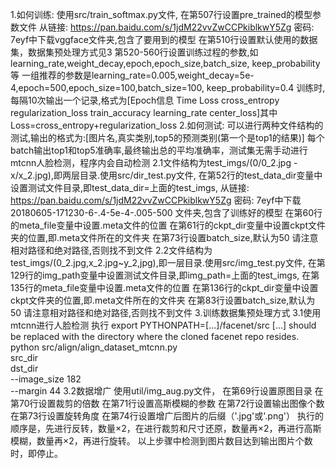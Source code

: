 1.如何训练:
使用src/train_softmax.py文件,
在第507行设置pre_trained的模型参数文件
从链接: https://pan.baidu.com/s/1jdM22vvZwCCPkiblkwY5Zg 密码: 7eyf中下载vggface文件夹,包含了要用到的模型
在第510行设置默认使用的数据集，数据集预处理方式见3
第520-560行设置训练过程的参数,如learning_rate,weight_decay,epoch,epoch_size,batch_size,
keep_probability等
一组推荐的参数是learning_rate=0.005,weight_decay=5e-4,epoch=500,epoch_size=100,batch_size=100,
keep_probability=0.4
训练时,每隔10次输出一个记录,格式为[Epoch信息 Time Loss cross_entropy regularization_loss
train_accuracy learning_rate center_loss]其中Loss=cross_entropy+regularization_loss
2.如何测试:
可以进行两种文件结构的测试,输出的格式为:[图片名,真实类别,top5的预测类别(第一个是top1的结果)]
每个batch输出top1和top5准确率,最终输出总的平均准确率，测试集无需手动进行mtcnn人脸检测，程序内会自动检测
2.1文件结构为test_imgs/(0/0_2.jpg - x/x_2.jpg),即两层目录.使用src/dir_test.py文件,
在第52行的test_data_dir变量中设置测试文件目录,即test_data_dir=上面的test_imgs,
从链接: https://pan.baidu.com/s/1jdM22vvZwCCPkiblkwY5Zg 密码: 7eyf中下载20180605-171230-6-.4-5e-4-.005-500
文件夹,包含了训练好的模型
在第60行的meta_file变量中设置.meta文件的位置
在第61行的ckpt_dir变量中设置ckpt文件夹的位置,即.meta文件所在的文件夹
在第73行设置batch_size,默认为50
请注意相对路径和绝对路径,否则找不到文件
2.2文件结构为test_imgs/(0_2.jpg,x_2.jpg~y_2,jpg),即一层目录.使用src/img_test.py文件,
在第129行的img_path变量中设置测试文件目录,即img_path=上面的test_imgs,
在第135行的meta_file变量中设置.meta文件的位置
在第136行的ckpt_dir变量中设置ckpt文件夹的位置,即.meta文件所在的文件夹
在第83行设置batch_size,默认为50
请注意相对路径和绝对路径,否则找不到文件
3.训练数据集预处理方式
3.1使用mtcnn进行人脸检测
执行 export PYTHONPATH=[...]/facenet/src
 [...] should be replaced with the directory where the cloned facenet repo resides.
 python src/align/align_dataset_mtcnn.py \
src_dir \
dst_dir \
--image_size 182 \
--margin 44
3.2数据增广
使用util/img_aug.py文件，
在第69行设置原图目录
在第70行设置裁剪的倍数
在第71行设置高斯模糊的参数
在第72行设置输出图像个数
在第73行设置旋转角度
在第74行设置增广后图片的后缀（'.jpg'或'.png'）
执行的顺序是，先进行反转，数量×2，在进行裁剪和尺寸还原，数量再×2，再进行高斯模糊，数量再×2，再进行旋转。
以上步骤中检测到图片数目达到输出图片个数时，即停止。
